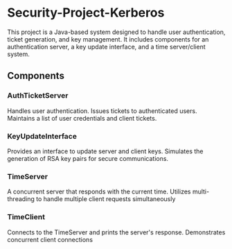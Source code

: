 
# Security-Project-Kerberos
This project is a Java-based system designed to handle user authentication, ticket generation, and key management. It includes components for an authentication server, a key update interface, and a time server/client system.
## Components
### AuthTicketServer
Handles user authentication.
Issues tickets to authenticated users.
Maintains a list of user credentials and client tickets.

### KeyUpdateInterface
Provides an interface to update server and client keys.
Simulates the generation of RSA key pairs for secure communications.

### TimeServer
A concurrent server that responds with the current time.
Utilizes multi-threading to handle multiple client requests simultaneously

### TimeClient
Connects to the TimeServer and prints the server's response.
Demonstrates concurrent client connections
